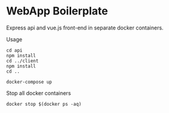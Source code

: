 # WebApp Boilerplate
Express api and vue.js front-end in separate docker containers.

Usage
```
cd api
npm install
cd ../client
npm install
cd ..

docker-compose up
```

Stop all docker containers
```
docker stop $(docker ps -aq)
```